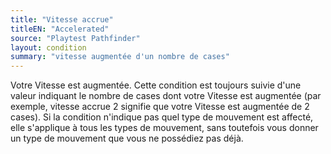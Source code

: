 ```yaml
---
title: "Vitesse accrue"
titleEN: "Accelerated"
source: "Playtest Pathfinder"
layout: condition
summary: "vitesse augmentée d'un nombre de cases"
---
```


Votre Vitesse est augmentée. Cette condition est toujours suivie d'une valeur indiquant le nombre de cases dont votre Vitesse est augmentée (par exemple, vitesse accrue 2 signifie que votre Vitesse est augmentée de 2 cases). Si la condition n'indique pas quel type de mouvement est affecté, elle s'applique à tous les types de mouvement, sans toutefois vous donner un type de mouvement que vous ne possédiez pas déjà.